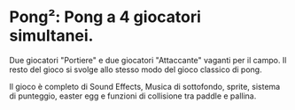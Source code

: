 # Pong²: Pong a 4 giocatori simultanei.

Due giocatori "Portiere" e due giocatori "Attaccante" vaganti per il campo.
Il resto del gioco si svolge allo stesso modo del gioco classico di pong.

Il gioco è completo di Sound Effects, Musica di sottofondo, sprite, sistema di punteggio,
easter egg e funzioni di collisione tra paddle e pallina.